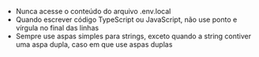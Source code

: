 - Nunca acesse o conteúdo do arquivo .env.local
- Quando escrever código TypeScript ou JavaScript, não use ponto e vírgula no final das linhas
- Sempre use aspas simples para strings, exceto quando a string contiver uma aspa dupla, caso em que use aspas duplas

